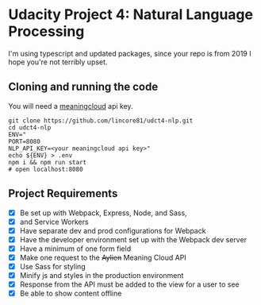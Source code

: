 # Udacity Project 4: Natural Language Processing
I'm using typescript and updated packages, since your repo is from 2019 I hope you're not terribly upset.

## Cloning and running the code
You will need a [meaningcloud](https://www.meaningcloud.com/) api key.

```
git clone https://github.com/lincore81/udct4-nlp.git
cd udct4-nlp
ENV="
PORT=8080
NLP_API_KEY=<your meaningcloud api key>"
echo ${ENV} > .env
npm i && npm run start
# open localhost:8080
```


## Project Requirements
- [x] Be set up with Webpack, Express, Node, and Sass, 
- [x] and Service Workers
- [x] Have separate dev and prod configurations for Webpack
- [x] Have the developer environment set up with the Webpack dev server
- [x] Have a minimum of one form field
- [x] Make one request to the ~~Aylien~~ Meaning Cloud API 
- [x] Use Sass for styling
- [x] Minify js and styles in the production environment
- [x] Response from the API must be added to the view for a user to see 
- [x] Be able to show content offline
